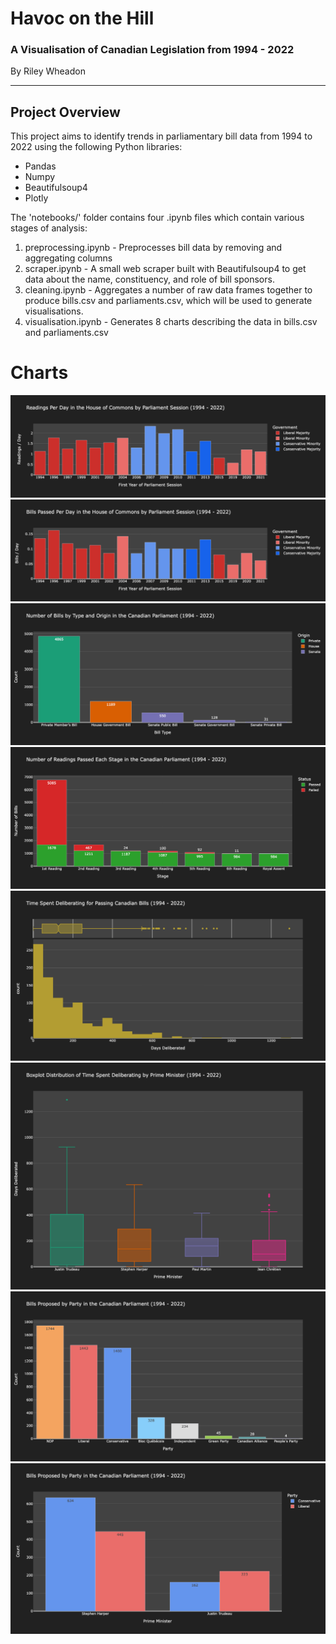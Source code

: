 # Havoc on the Hill
### A Visualisation of Canadian Legislation from 1994 - 2022
By Riley Wheadon

--- 

## Project Overview

This project aims to identify trends in parliamentary bill data from 1994 to 2022 using the following Python libraries:
- Pandas
- Numpy
- Beautifulsoup4
- Plotly

The 'notebooks/' folder contains four .ipynb files which contain various stages of analysis:
1. preprocessing.ipynb - Preprocesses bill data by removing and aggregating columns
2. scraper.ipynb - A small web scraper built with Beautifulsoup4 to get data about the name, constituency, and role of bill sponsors.
3. cleaning.ipynb - Aggregates a number of raw data frames together to produce bills.csv and parliaments.csv, which will be used to generate visualisations.
4. visualisation.ipynb - Generates 8 charts describing the data in bills.csv and parliaments.csv

# Charts

<img title="" alt="" src="/charts/images/fig-1-1.png">
<img title="" alt="" src="/charts/images/fig-1-2.png">

<img title="" alt="" src="/charts/images/fig-2.png">

<img title="" alt="" src="/charts/images/fig-3.png">

<img title="" alt="" src="/charts/images/fig-4-1.png">
<img title="" alt="" src="/charts/images/fig-4-2.png">

<img title="" alt="" src="/charts/images/fig-5-1.png">
<img title="" alt="" src="/charts/images/fig-5-2.png">
